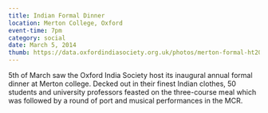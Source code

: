 ```yaml
---
title: Indian Formal Dinner
location: Merton College, Oxford
event-time: 7pm
category: social
date: March 5, 2014
thumb: https://data.oxfordindiasociety.org.uk/photos/merton-formal-ht2014/DSC04587.JPG
---
```


5th of March saw the Oxford India Society host its inaugural annual formal
dinner at Merton college. Decked out in their finest Indian clothes, 50
students and university professors feasted on the three-course meal which
was followed by a round of port and musical performances in the MCR.

